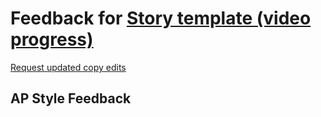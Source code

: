# Feedback for [Story template (video progress)](https://chilinhhovo.github.io/Mercury/)

[Request updated copy edits](https://github.com/jsoma/data-studio-projects-2024/issues/new/choose)

## AP Style Feedback

